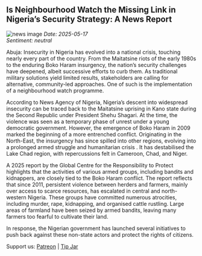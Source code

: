 ## Is Neighbourhood Watch the Missing Link in Nigeria’s Security Strategy: A News Report
![news image](https://oaidalleapiprodscus.blob.core.windows.net/private/org-icz6idtlNt9i50IB5ovn2dgl/user-vLI1bL7dfBEchAsrFvrKMXHM/img-HXRrEABEpXr2vKPMcxvIUB92.png?st=2025-05-17T20%3A13%3A55Z&se=2025-05-17T22%3A13%3A55Z&sp=r&sv=2024-08-04&sr=b&rscd=inline&rsct=image/png&skoid=cc612491-d948-4d2e-9821-2683df3719f5&sktid=a48cca56-e6da-484e-a814-9c849652bcb3&skt=2025-05-17T21%3A13%3A55Z&ske=2025-05-18T21%3A13%3A55Z&sks=b&skv=2024-08-04&sig=thBjZR8r55BBKsvtF/qwCykCtNUFkQfwPu14zT3Hyos%3D)
_Date: 2025-05-17_  
_Sentiment: neutral_

Abuja: Insecurity in Nigeria has evolved into a national crisis, touching nearly every part of the country. From the Maitatsine riots of the early 1980s to the enduring Boko Haram insurgency, the nation’s security challenges have deepened, albeit successive efforts to curb them. As traditional military solutions yield limited results, stakeholders are calling for alternative, community-led approaches. One of such is the implementation of a neighbourhood watch programme.

According to News Agency of Nigeria, Nigeria’s descent into widespread insecurity can be traced back to the Maitatsine uprising in Kano state during the Second Republic under President Shehu Shagari. At the time, the violence was seen as a temporary phase of unrest under a young democratic government. However, the emergence of Boko Haram in 2009 marked the beginning of a more entrenched conflict. Originating in the North-East, the insurgency has since spilled into other regions, evolving into a prolonged armed struggle and humanitarian crisis
. It has destabilised the Lake Chad region, with repercussions felt in Cameroon, Chad, and Niger.

A 2025 report by the Global Centre for the Responsibility to Protect highlights that the activities of various armed groups, including bandits and kidnappers, are closely tied to the Boko Haram conflict. The report reflects that since 2011, persistent violence between herders and farmers, mainly over access to scarce resources, has escalated in central and north-western Nigeria. These groups have committed numerous atrocities, including murder, rape, kidnapping, and organised cattle rustling. Large areas of farmland have been seized by armed bandits, leaving many farmers too fearful to cultivate their land.

In response, the Nigerian government has launched several initiatives to push back against these non-state actors and protect the rights of citizens.

Support us: [Patreon](PATREON_LINK) | [Tip Jar](TIP_JAR)
